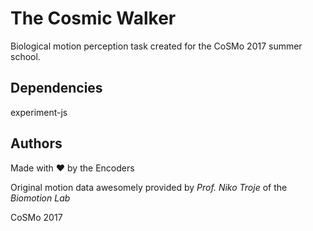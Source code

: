 # The Cosmic Walker
Biological motion perception task created for the CoSMo 2017 summer school.

## Dependencies
experiment-js

## Authors
Made with ❤️ by the Encoders


Original motion data awesomely provided by *Prof. Niko Troje* of the _Biomotion Lab_


CoSMo 2017
